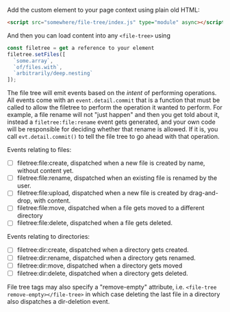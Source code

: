Add the custom element to your page context using plain old HTML:

```html
<script src="somewhere/file-tree/index.js" type="module" async></script>
```

And then you can load content into any `<file-tree>` using

```js
const filetree = get a reference to your element
filetree.setFiles([
  `some.array`,
  `of/files.with`,
  `arbitrarily/deep.nesting`
]);
```

The file tree will emit events based on the _intent_ of performing operations. All events come with an `event.detail.commit` that is a function that must be called to allow the filetree to perform the operation it wanted to perform. For example, a file rename will not "just happen" and then you get told about it, instead a `filetree:file:rename` event gets generated, and your own code will be responsible for deciding whether that rename is allowed. If it is, you call `evt.detail.commit()` to tell the file tree to go ahead with that operation.

Events relating to files:

  - [ ] filetree:file:create, dispatched when a new file is created by name, without content yet.
  - [ ] filetree:file:rename, dispatched when an existing file is renamed by the user.
  - [ ] filetree:file:upload, dispatched when a new file is created by drag-and-drop, with content.
  - [ ] filetree:file:move, dispatched when a file gets moved to a different directory
  - [ ] filetree:file:delete, dispatched when a file gets deleted.

Events relating to directories:

  - [ ] filetree:dir:create, dispatched when a directory gets created.
  - [ ] filetree:dir:rename, dispatched when a directory gets renamed.
  - [ ] filetree:dir:move, dispatched when a directory gets moved
  - [ ] filetree:dir:delete, dispatched when a directory gets deleted.

File tree tags may also specify a "remove-empty" attribute, i.e. `<file-tree remove-empty></file-tree>` in which case deleting the last file in a directory  also dispatches a dir-deletion event.
